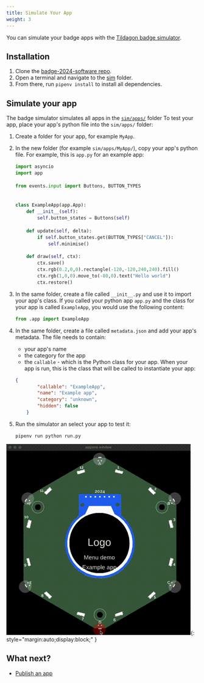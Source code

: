 ```yaml
---
title: Simulate Your App
weight: 3
---
```


You can simulate your badge apps with the [Tildagon badge simulator](https://github.com/emfcamp/badge-2024-software/tree/main/sim).

## Installation

1. Clone the [badge-2024-software repo](https://github.com/emfcamp/badge-2024-software/tree/main/).
2. Open a terminal and navigate to the [sim](https://github.com/emfcamp/badge-2024-software/tree/main/sim) folder.
3. From there, run `pipenv install` to install all dependencies.

## Simulate your app

The badge simulator simulates all apps in the [`sim/apps/`](https://github.com/emfcamp/badge-2024-software/tree/main/sim/apps/example/) folder To test your app, place your app's python file into the `sim/apps/` folder:

1. Create a folder for your app, for example `MyApp`.
2. In the new folder (for example `sim/apps/MyApp/`), copy your app's python file. For example, this is `app.py` for an example app:

    ```python
    import asyncio
    import app

    from events.input import Buttons, BUTTON_TYPES


    class ExampleApp(app.App):
        def __init__(self):
            self.button_states = Buttons(self)

        def update(self, delta):
            if self.button_states.get(BUTTON_TYPES["CANCEL"]):
                self.minimise()

        def draw(self, ctx):
            ctx.save()
            ctx.rgb(0.2,0,0).rectangle(-120,-120,240,240).fill()
            ctx.rgb(1,0,0).move_to(-80,0).text("Hello world")
            ctx.restore()
    ```

3. In the same folder, create a file called `__init__.py` and use it to import your app's class. If you called your python app `app.py` and the class for your app is called `ExampleApp`, you would use the following content:

    ```python
    from .app import ExampleApp
    ```

4. In the same folder, create a file called `metadata.json` and add your app's metadata. The file needs to contain:
      - your app's name
      - the category for the app
      - the `callable` - which is the Python class for your app. When your app is run, this is the class that will be called to instantiate your app:

    ```json
    {
            "callable": "ExampleApp",
            "name": "Example app",
            "category": "unknown",
            "hidden": false
        }
    ```

5.  Run the simulator an select your app to test it:

    ```
    pipenv run python run.py
    ```

![Hello world simulation](../images/hello-world-sim.gif){: style="margin:auto;display:block;" }

## What next?

<div class="grid cards" markdown>

- [Publish an app](./publish.md)

</div>